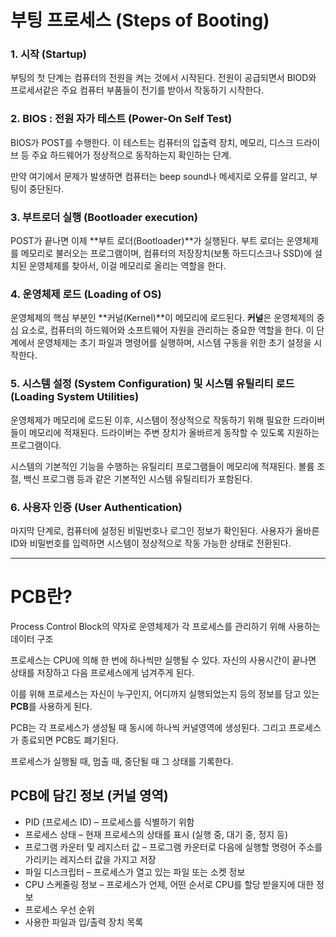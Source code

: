 # 부팅 프로세스 (Steps of Booting)

### 1. 시작 (Startup)

부팅의 첫 단계는 컴퓨터의 전원을 켜는 것에서 시작된다. 전원이 공급되면서 BIOD와 프로세서같은 주요 컴퓨터 부품들이 전기를 받아서 작동하기 시작한다.

### 2. BIOS : 전원 자가 테스트 **(Power-On Self Test)**

BIOS가 POST를 수행한다. 이 테스트는 컴퓨터의 입출력 장치, 메모리, 디스크 드라이브 등 주요 하드웨어가 정상적으로 동작하는지 확인하는 단계.

만약 여기에서 문제가 발생하면 컴퓨터는 beep sound나 메세지로 오류를 알리고, 부팅이 중단된다. 

### 3. 부트로더 실행 (Bootloader execution)

POST가 끝나면 이제 **부트 로더(Bootloader)**가 실행된다. 부트 로더는 운영체제를 메모리로 불러오는 프로그램이며, 컴퓨터의 저장장치(보통 하드디스크나 SSD)에 설치된 운영체제를 찾아서, 이걸 메모리로 올리는 역할을 한다.

### 4. **운영체제 로드 (Loading of OS)**

운영체제의 핵심 부분인 **커널(Kernel)**이 메모리에 로드된다. **커널**은 운영체제의 중심 요소로, 컴퓨터의 하드웨어와 소프트웨어 자원을 관리하는 중요한 역할을 한다. 이 단계에서 운영체제는 초기 파일과 명령어를 실행하며, 시스템 구동을 위한 초기 설정을 시작한다.

### 5. **시스템 설정 (System Configuration) 및 시스템 유틸리티 로드 (Loading System Utilities)**

운영체제가 메모리에 로드된 이후, 시스템이 정상적으로 작동하기 위해 필요한 드라이버들이 메모리에 적재된다. 드라이버는 주변 장치가 올바르게 동작할 수 있도록 지원하는 프로그램이다.

시스템의 기본적인 기능을 수행하는 유틸리티 프로그램들이 메모리에 적재된다. 볼륨 조절, 백신 프로그램 등과 같은 기본적인 시스템 유틸리티가 포함된다.

### **6. 사용자 인증 (User Authentication)**

마지막 단계로, 컴퓨터에 설정된 비밀번호나 로그인 정보가 확인된다. 사용자가 올바른 ID와 비밀번호를 입력하면 시스템이 정상적으로 작동 가능한 상태로 전환된다.

---

# PCB란?

Process Control Block의 약자로 운영체제가 각 프로세스를 관리하기 위해 사용하는 데이터 구조

프로세스는 CPU에 의해 한 번에 하나씩만 실행될 수 있다. 자신의 사용시간이 끝나면 상태를 저장하고 다음 프로세스에게 넘겨주게 된다.

이를 위해 프로세스는 자신이 누구인지, 어디까지 실행되었는지 등의 정보를 담고 있는 **PCB**를 사용하게 된다. 

PCB는 각 프로세스가 생성될 때 동시에 하나씩 커널영역에 생성된다. 그리고 프로세스가 종료되면 PCB도 폐기된다. 

프로세스가 실행될 때, 멈출 때, 중단될 때 그 상태를 기록한다.

## PCB에 담긴 정보 (커널 영역)

- PID (프로세스 ID) – 프로세스를 식별하기 위함
- 프로세스 상태 – 현재 프로세스의 상태를 표시 (실행 중, 대기 중, 정지 등)
- 프로그램 카운터 및 레지스터 값 – 프로그램 카운터로 다음에 실행할 명령어 주소를 가리키는 레지스터 값을 가지고 저장
- 파일 디스크립터 – 프로세스가 열고 있는 파일 또는 소켓 정보
- CPU 스케줄링 정보 – 프로세스가 언제, 어떤 순서로 CPU를 할당 받을지에 대한 정보
- 프로세스 우선 순위
- 사용한 파일과 입/출력 장치 목록
